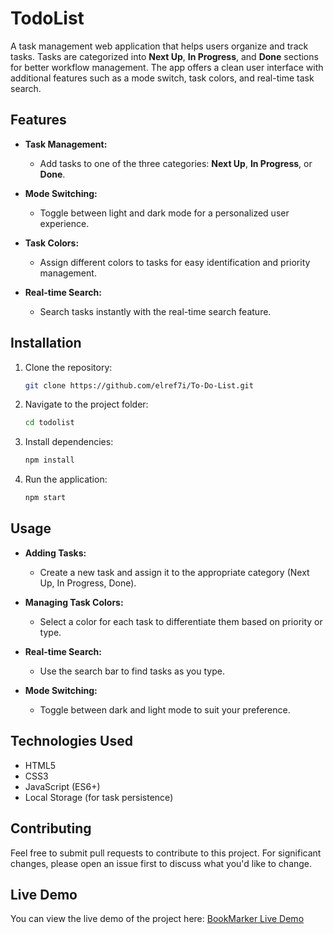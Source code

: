 # TodoList

A task management web application that helps users organize and track tasks. Tasks are categorized into **Next Up**, **In Progress**, and **Done** sections for better workflow management. The app offers a clean user interface with additional features such as a mode switch, task colors, and real-time task search.

## Features

- **Task Management:**
  - Add tasks to one of the three categories: **Next Up**, **In Progress**, or **Done**.
- **Mode Switching:**

  - Toggle between light and dark mode for a personalized user experience.

- **Task Colors:**

  - Assign different colors to tasks for easy identification and priority management.

- **Real-time Search:**
  - Search tasks instantly with the real-time search feature.

## Installation

1. Clone the repository:

   ```bash
   git clone https://github.com/elref7i/To-Do-List.git
   ```

2. Navigate to the project folder:

   ```bash
   cd todolist
   ```

3. Install dependencies:

   ```bash
   npm install
   ```

4. Run the application:
   ```bash
   npm start
   ```

## Usage

- **Adding Tasks:**
  - Create a new task and assign it to the appropriate category (Next Up, In Progress, Done).
- **Managing Task Colors:**

  - Select a color for each task to differentiate them based on priority or type.

- **Real-time Search:**

  - Use the search bar to find tasks as you type.

- **Mode Switching:**
  - Toggle between dark and light mode to suit your preference.

## Technologies Used

- HTML5
- CSS3
- JavaScript (ES6+)
- Local Storage (for task persistence)

## Contributing

Feel free to submit pull requests to contribute to this project. For significant changes, please open an issue first to discuss what you'd like to change.

## Live Demo

You can view the live demo of the project here: [BookMarker Live Demo](https://elref7i.github.io/To-Do-List//)
